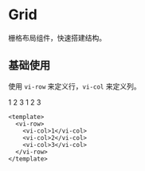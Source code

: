 # Grid

栅格布局组件，快速搭建结构。

## 基础使用

使用 `vi-row` 来定义行，`vi-col` 来定义列。

<vi-row>
  <vi-col>1</vi-col>
  <vi-col>2</vi-col>
  <vi-col>3</vi-col>
</vi-row>

<vi-row>
  <vi-col>1</vi-col>
  <vi-col>2</vi-col>
  <vi-col>3</vi-col>
</vi-row>

```vue
<template>
  <vi-row>
    <vi-col>1</vi-col>
    <vi-col>2</vi-col>
    <vi-col>3</vi-col>
  </vi-row>
</template>
```